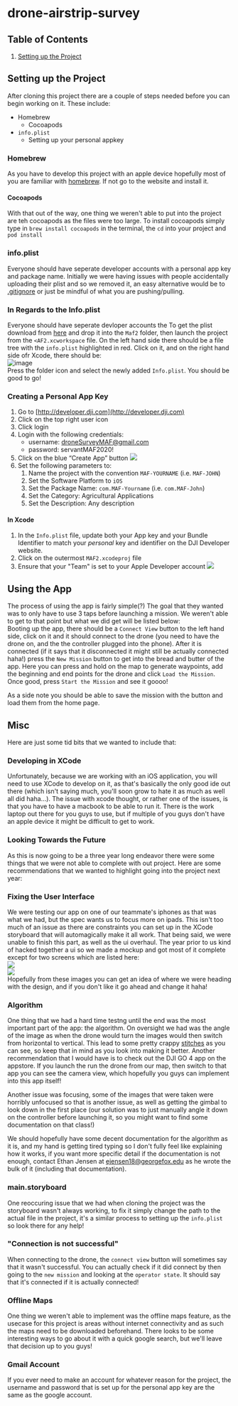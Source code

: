 # drone-airstrip-survey

## Table of Contents
1. [Setting up the Project](#setting-up-the-project)

## Setting up the Project
After cloning this project there are a couple of steps needed before you can begin working on it.  These include:
* Homebrew
    * Cocoapods
* `info.plist`
    * Setting up your personal appkey

### Homebrew
As you have to develop this project with an apple device hopefully most of you are familiar with [homebrew](https://brew.sh/). If not go to the website and install it.
#### Cocoapods
With that out of the way, one thing we weren't able to put into the project are teh cocoapods as the files were too large.  To install cocoapods simply type in `brew install cocoapods` in the terminal, the `cd` into your project and `pod install`

### info.plist
Everyone should have seperate developer accounts with a personal app key and package name.  Initially we were having issues with people accidentally uploading their plist and so we removed it, an easy alternative would be to [.gitignore](https://git-scm.com/docs/gitignore) or just be mindful of what you are pushing/pulling.

### In Regards to the Info.plist
Everyone should have seperate devloper accounts the 
To get the plist download from [here](https://drive.google.com/file/d/1oHNSjfaonx-_PRQgGn077HARWynbUJ1w/view?usp=sharing) and drop it into the `Maf2` folder, then launch the project from the `<AF2.xcworkspace` file.  On the left hand side there should be a file tree with the `info.plist` highlighted in red.  Click on it, and on the right hand side ofr Xcode, there should be:
<br />
![image](https://media.discordapp.net/attachments/552893768341127181/831282986863165520/unknown.png)
<br />
Press the folder icon and select the newly added `Info.plist`.  You should be good to go!

### Creating a Personal App Key
1. Go to [http://developer.dji.com](http://developer.dji.com)
2. Click on the top right user icon
3. Click login
4. Login with the following credentials:
	* username: droneSurveyMAF@gmail.com
	* password: servantMAF2020! 
5. Click on the blue “Create App” button
![](drone-airstrip-survey/page1image391114816.png) 
6. Set the following parameters to:
	1. Name the project with the convention `MAF-YOURNAME` (i.e. `MAF-JOHN`)
	2. Set the Software Platform to `iOS`
	3. Set the Package Name: `com.MAF-Yourname` (i.e. `com.MAF-John`)
	4. Set the Category: Agricultural Applications
	5. Set the Description: Any description

#### In Xcode
1. In the `Info.plist` file, update both your App key and your Bundle Identifier to match your _personal_ key and identifier on the DJI Developer website.
2. Click on the outermost `MAF2.xcodeproj` file
3. Ensure that your "Team" is set to your Apple Developer account
![](drone-airstrip-survey/page2image450849360.png) 

## Using the App
The process of using the app is fairly simple(?)  The goal that they wanted was to only have to use 3 taps before launching a mission.  We weren't able to get to that point but what we did get will be listed below:
<br />
Booting up the app, there should be a `Connect View` button to the left hand side, click on it and it should connect to the drone (you need to have the drone on, and the the controller plugged into the phone).  After it is connected (if it says that it disconnected it might still be actually connected haha!) press the `New Mission` button to get into the bread and butter of the app.  Here you can press and hold on the map to generate waypoints, add the beginning and end points for the drone and click `Load the Mission`.  Once good, press `Start the Mission` and see it goooo!

As a side note you should be able to save the mission with the button and load them from the home page.

## Misc
Here are just some tid bits that we wanted to include that:

### Developing in XCode
Unfortunately, because we are working with an iOS application, you will need to use XCode to develop on it, as that's basically the only good ide out there (which isn't saying much, you'll soon grow to hate it as much as well all did haha...).   The issue with xcode thought, or rather one of the issues, is that you have to have a macbook to be able to run it.  There is the work laptop out there for you guys to use, but if multiple of you guys don't have an apple device it might be difficult to get to work.

### Looking Towards the Future
As this is now going to be a three year long endeavor there were some things that we were not able to complete with out project.  Here are some recommendations that we wanted to highlight going into the project next year:

### Fixing the User Interface
We were testing our app on one of our teammate's iphones as that was what we had, but the spec wants us to focus more on ipads.  This isn't too much of an issue as there are constraints you can set up in the XCode storyboard that will automagically make it all work.  That being said, we were unable to finish this part, as well as the ui overhaul.  The year prior to us kind of hacked together a ui so we made a mockup and got most of it complete except for two screens which are listed here:
<br />
![](https://media.discordapp.net/attachments/552893768341127181/834941279220662332/unknown.png)
<br />
![](https://media.discordapp.net/attachments/552893768341127181/834941241992020028/unknown.png)
<br />
Hopefully from these images you can get an idea of where we were heading with the design, and if you don't like it go ahead and change it haha!

### Algorithm
One thing that we had a hard time testng until the end was the most important part of the app: the algorithm.  On oversight we had was the angle of the image as when the drone would turn the images would then switch from horizontal to vertical.  This lead to some pretty crappy [stitches](https://media.discordapp.net/attachments/552893768341127181/833840936126513182/unknown.png) as you can see, so keep that in mind as you look into making it better.  Another recommendation that I would have is to check out the DJI GO 4 app on the appstore.  If you launch the run the drone from our map, then switch to that app you can see the camera view, which hopefully you guys can implement into this app itself!

Another issue was focusing, some of the images that were taken were horribly unfocused so that is another issue, as well as getting the gimbal to look down in the first place (our solution was to just manually angle it down on the controller before launching it, so you might want to find some documentation on that class!)

We should hopefully have some decent documentation for the algorithm as it is, and my hand is getting tired typing so I don't fully feel like explaining how it works, if you want more specific detail if the documentation is not enough, contact Ethan Jensen at ejensen18@georgefox.edu as he wrote the bulk of it (including that documentation).

### main.storyboard
One reoccuring issue that we had when cloning the project was the storyboard wasn't always working, to fix it simply change the path to the actual file in the project, it's a similar process to setting up the `info.plist` so look there for any help!

### "Connection is not successful"
When connecting to the drone, the `connect view` button will sometimes say that it wasn't successful.  You can actually check if it did connect by then going to the `new mission` and looking at the `operator state`.  It should say that it's connected if it is actually connected!

### Offline Maps
One thing we weren't able to implement was the offline maps feature, as the usecase for this project is areas without internet connectivity and as such the maps need to be downloaded beforehand.  There looks to be some interesting ways to go about it with a quick google search, but we'll leave that decision up to you guys!

### Gmail Account
If you ever need to make an account for whatever reason for the project, the username and password that is set up for the personal app key are the same as the google account.
